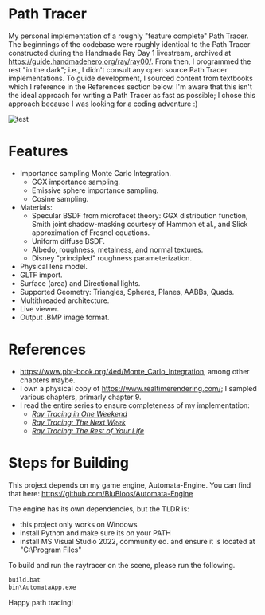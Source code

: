 # Path Tracer

My personal implementation of a roughly "feature complete" Path Tracer. The
beginnings of the codebase were roughly identical to the Path Tracer constructed
during the Handmade Ray Day 1 livestream, archived at
https://guide.handmadehero.org/ray/ray00/. From then, I programmed the rest "in
the dark"; i.e., I didn't consult any open source Path Tracer implementations.
To guide development, I sourced content from textbooks which I reference in the
References section below. I'm aware that this isn't the ideal approach for
writing a Path Tracer as fast as possible; I chose this approach because I was
looking for a coding adventure :)

![test](https://user-images.githubusercontent.com/38915815/190832651-a5e9dd42-5df7-4130-9d25-d87d7a039c7e.jpeg)

# Features

- Importance sampling Monte Carlo Integration.
  - GGX importance sampling.
  - Emissive sphere importance sampling.
  - Cosine sampling.
- Materials:
  - Specular BSDF from microfacet theory: GGX distribution function, Smith joint
  shadow-masking courtesy of Hammon et al., and Slick approximation of Fresnel equations.
  - Uniform diffuse BSDF.
  - Albedo, roughness, metalness, and normal textures.
  - Disney "principled" roughness parameterization.
- Physical lens model.
- GLTF import.
- Surface (area) and Directional lights.
- Supported Geometry: Triangles, Spheres, Planes, AABBs, Quads.
- Multithreaded architecture.
- Live viewer.
- Output .BMP image format.

# References

- https://www.pbr-book.org/4ed/Monte_Carlo_Integration, among other chapters maybe.
- I own a physical copy of https://www.realtimerendering.com/; I sampled various
  chapters, primarly chapter 9.
- I read the entire series to ensure completeness of my implementation:
  - [_Ray Tracing in One Weekend_](https://raytracing.github.io/books/RayTracingInOneWeekend.html)
  - [_Ray Tracing: The Next Week_](https://raytracing.github.io/books/RayTracingTheNextWeek.html)
  - [_Ray Tracing: The Rest of Your Life_](https://raytracing.github.io/books/RayTracingTheRestOfYourLife.html)

# Steps for Building

This project depends on my game engine, Automata-Engine. You can find that here: https://github.com/BluBloos/Automata-Engine

The engine has its own dependencies, but the TLDR is:
- this project only works on Windows
- install Python and make sure its on your PATH
- install MS Visual Studio 2022, community ed. and ensure it is located at "C:\Program Files"

To build and run the raytracer on the scene, please run the following.

```bash
build.bat
bin\AutomataApp.exe
```

Happy path tracing!